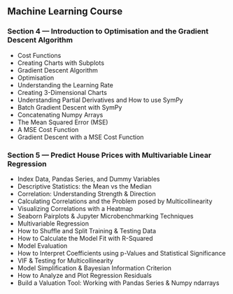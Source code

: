 ## Machine Learning Course

### Section 4 — Introduction to Optimisation and the Gradient Descent Algorithm
    
* Cost Functions
* Creating Charts with Subplots
* Gradient Descent Algorithm
* Optimisation
* Understanding the Learning Rate
* Creating 3-Dimensional Charts
* Understanding Partial Derivatives and How to use SymPy
* Batch Gradient Descent with SymPy
* Concatenating Numpy Arrays
* The Mean Squared Error (MSE)
* A MSE Cost Function
* Gradient Descent with a MSE Cost Function
    
### Section 5 — Predict House Prices with Multivariable Linear Regression

* Index Data, Pandas Series, and Dummy Variables
* Descriptive Statistics: the Mean vs the Median
* Correlation: Understanding Strength & Direction
* Calculating Correlations and the Problem posed by Multicollinearity
* Visualizing Correlations with a Heatmap
* Seaborn Pairplots & Jupyter Microbenchmarking Techniques
* Multivariable Regression
* How to Shuffle and Split Training & Testing Data
* How to Calculate the Model Fit with R-Squared
* Model Evaluation
* How to Interpret Coefficients using p-Values and Statistical Significance
* VIF & Testing for Multicollinearity
* Model Simplification & Bayesian Information Criterion
* How to Analyze and Plot Regression Residuals
* Build a Valuation Tool: Working with Pandas Series & Numpy ndarrays
